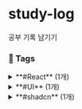 # study-log
공부 기록 남기기

<!-- TAGS_START -->

### 📌 Tags

<details>
<summary>**#React** (1개)</summary>

- [19](2025/05/19.md) 2025-05-19
</details>

<details>
<summary>**#UI** (1개)</summary>

- [19](2025/05/19.md) 2025-05-19
</details>

<details>
<summary>**#shadcn** (1개)</summary>

- [19](2025/05/19.md) 2025-05-19
</details>


<!-- TAGS_END -->